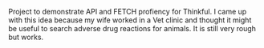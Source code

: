 Project to demonstrate API and FETCH profiency for Thinkful.
I came up with this idea because my wife worked in a Vet clinic and thought it might be useful to search adverse drug reactions for animals. It is still very rough but works. 
